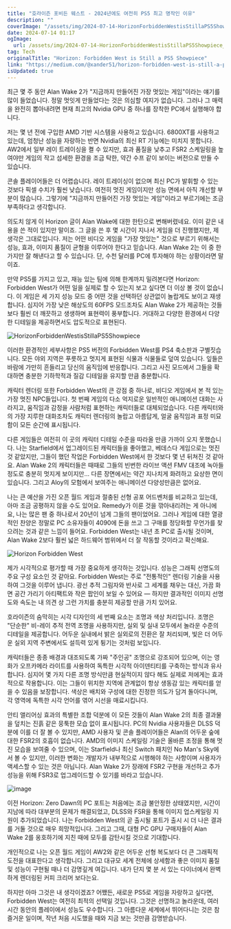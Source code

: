 ```yaml
---
title: "호라이즌 포비든 웨스트 - 2024년에도 여전히 PS5 최고 명작인 이유"
description: ""
coverImage: "/assets/img/2024-07-14-HorizonForbiddenWestisStillaPS5Showpiece_0.png"
date: 2024-07-14 01:17
ogImage: 
  url: /assets/img/2024-07-14-HorizonForbiddenWestisStillaPS5Showpiece_0.png
tag: Tech
originalTitle: "Horizon: Forbidden West is Still a PS5 Showpiece"
link: "https://medium.com/@xander51/horizon-forbidden-west-is-still-a-ps5-showpiece-4dcbf3878855"
isUpdated: true
---
```





최근 몇 주 동안 Alan Wake 2가 "지금까지 만들어진 가장 멋있는 게임"이라는 얘기를 많이 들었습니다. 정말 멋잇게 만들었다는 것은 의심할 여지가 없습니다. 그러나 그 매력을 완전히 뽑아내려면 현재 최고의 Nvidia GPU 중 하나를 장착한 PC에서 실행해야 합니다.

저는 몇 년 전에 구입한 AMD 기반 시스템을 사용하고 있습니다. 6800XT를 사용하고 있는데, 엄청난 성능을 자랑하는 반면 Nvidia의 최신 RT 기능에는 미치지 못합니다. AW2에서 일부 레이 트레이싱을 켤 수 있지만, 효과 품질을 낮추고 FSR2 스케일링을 높여야만 게임의 작고 섬세한 환경을 조금 탁한, 약간 수프 같이 보이는 버전으로 만들 수 있습니다.

콘솔 플레이어들은 더 어렵습니다. 레이 트레이싱이 없으며 최신 PC가 발휘할 수 있는 것보다 픽셀 수치가 훨씬 낮습니다. 여전히 멋진 게임이지만 성능 면에서 아직 개선할 부분이 많습니다. 그렇기에 "지금까지 만들어진 가장 멋있는 게임"이라고 부르기에는 조금 부족하다고 생각합니다.

의도치 않게 이 Horizon 글이 Alan Wake에 대한 한탄으로 변해버렸네요. 이미 같은 내용을 쓴 적이 있지만 말이죠. 그 글을 쓴 후 몇 시간이 지나서 게임을 더 진행했지만, 제 생각은 그대로입니다. 저는 어떤 비디오 게임을 "가장 멋있는" 것으로 부르기 위해서는 성능, 효과, 이미지 품질이 균형을 이루어야 한다고 믿습니다. Alan Wake 2는 이 중 한 가지만 잘 해낸다고 할 수 있습니다. 단, 수천 달러를 PC에 투자해야 하는 상황이라면 말이죠.

<div class="content-ad"></div>

만약 PS5를 가지고 있고, 재능 있는 팀에 의해 한계까지 밀려본다면 Horizon: Forbidden West가 어떤 일을 실제로 할 수 있는지 보고 싶다면 더 이상 볼 것이 없습니다. 이 게임은 세 가지 성능 모드 중 어떤 것을 선택하던 상관없이 놀랍게도 보이고 재생합니다. 심지어 가장 낮은 해상도의 60FPS 모드조차도 Alan Wake 2가 제공하는 것들보다 훨씬 더 깨끗하고 생생하며 표현력이 풍부합니다. 거대하고 다양한 환경에서 다양한 디테일을 제공하면서도 압도적으로 표현된다.

![HorizonForbiddenWestisStillaPS5Showpiece](/assets/img/2024-07-14-HorizonForbiddenWestisStillaPS5Showpiece_0.png)

이러한 환경적인 세부사항은 PS5 버전의 Forbidden West를 PS4 축소판과 구별짓습니다. 모든 야외 지역은 푸릇하고 멋지게 표현된 식물과 식물들로 덮여 있습니다. 잎들은 바람에 가만히 흔들리고 당신의 움직임에 반응합니다. 그리고 사진 모드에서 그들을 확대하면 충분한 기하학적과 질감 디테일을 유지할 만큼 충분합니다.

캐릭터 렌더링 또한 Forbidden West의 큰 강점 중 하나로, 비디오 게임에서 본 적 있는 가장 멋진 NPC들입니다. 첫 번째 게임의 다소 억지로운 일반적인 애니메이션 대화는 사라지고, 움직임과 감정을 사람처럼 표현하는 캐릭터들로 대체되었습니다. 다른 캐릭터와의 가장 지루한 대화조차도 캐릭터 렌더링의 놀랍고 아름답게, 얼굴 움직임과 표정 미묘함이 모든 순간에 표시됩니다.

<div class="content-ad"></div>

다른 게임들은 여전히 이 곳의 캐릭터 디테일 수준을 따라올 만큼 가까이 오지 못했습니다. 나는 Starfield에서 업그레이드된 캐릭터들을 좋아했고, 베데스다 게임으로는 멋진 것 같았지만, 그들이 했던 작업은 Forbidden West에서 한 것보다 몇 년 뒤쳐진 것 같아요. Alan Wake 2의 캐릭터들은 때때로 그들의 빈번한 라이브 액션 FMV 대조에 녹아들 정도로 충분히 멋지게 보이지만... 다른 장면에서는 약간 지나치게 화려하고 요상한 면이 있습니다. 그리고 Aloy의 모험에서 보여주는 애니메이션 다양성만큼은 없어요.

나는 큰 예산을 가진 오픈 월드 게임과 절충된 선형 공포 어드벤처를 비교하고 있는데, 아마 조금 공평하지 않을 수도 있어요. Remedy가 이룬 것을 깎아내리려는 게 아니에요, 나는 많은 팬 중 하나로서 20년이 넘게 그들의 팬이었어요. 그러나 게임에 대한 열광적인 찬양은 정말로 PC 소유자들이 4090에 돈을 쓰고 그 구매를 정당화할 무언가를 찾으려는 것과 같은 느낌이 들어요. Forbidden West는 내년 초 PC로 출시될 것이며, Alan Wake 2보다 훨씬 넓은 하드웨어 범위에서 더 잘 작동할 것이라고 확신해요.

![Horizon Forbidden West](/assets/img/2024-07-14-HorizonForbiddenWestisStillaPS5Showpiece_1.png)

제가 시각적으로 평가할 때 가장 중요하게 생각하는 것입니다. 성능은 그래픽 선명도의 주요 구성 요소인 것 같아요. Forbidden West는 주로 "전통적인" 렌더링 기술을 사용하여 그것을 이루어 냅니다. 광선 추적 그림자와 반사로 그 세계를 채우는 대신, 가끔 화면 공간 가리기 아티팩트와 작은 팝인이 보일 수 있어요 — 하지만 결과적인 이미지 선명도와 속도는 내 의견 상 그런 가치를 충분히 제공할 만큼 가치 있어요.

<div class="content-ad"></div>

호라이즌의 숨막히는 시각 디자인의 세 번째 요소는 조명과 색상 처리입니다. 조명은 "단순한" 비-레이 추적 전역 조명을 사용하지만, 실외 및 실내 모두에서 놀라운 수준의 디테일을 제공합니다. 어두운 실내에서 밝은 실외로의 전환은 잘 처리되며, 빛은 더 어두운 실외 지역 주변에서도 설득력 있게 튕기는 것처럼 보입니다.

캐릭터들은 종종 배경과 대조되도록 가짜 "주인공" 조명으로 강조되어 있으며, 이는 영화가 오프카메라 라이트를 사용하여 독특한 시각적 아이덴티티를 구축하는 방식과 유사합니다. 심지어 몇 가지 다른 조명 방식만큼 현실적이지 않다 해도 실제로 저에게는 효과적으로 작용합니다. 이는 그들이 위치한 지역에 관계없이 항상 생동감 있는 캐릭터를 얻을 수 있음을 보장합니다. 색상은 배치와 구성에 대한 진정한 의도가 담겨 돌아다니며, 각 영역에 독특한 시각 언어를 엮어 시선을 매료시킵니다.

안티 앨리어싱 효과의 특별한 조합 덕분에 이 모든 것들이 Alan Wake 2의 최종 결과물을 덮치는 진흙 같은 뭉툭한 모습 없이 표시됩니다. PC의 Nvidia 사용자들은 DLSS 덕분에 이를 더 잘 볼 수 있지만, AMD 사용자 및 콘솔 플레이어들은 Alan의 어두운 숲에 대한 FSR2의 호흡이 없습니다. AMD의 이미지 스케일링 기술은 올바른 조정을 통해 멋진 모습을 보여줄 수 있으며, 이는 Starfield나 최신 Switch 패치인 No Man's Sky에서 볼 수 있지만, 이러한 변화는 개발자가 내부적으로 시행해야 하는 사항이며 사용자가 액세스할 수 있는 것은 아닙니다. Alan Wake 2가 장래에 FSR2 구현을 개선하고 추가 성능을 위해 FSR3로 업그레이드할 수 있기를 바라고 있습니다.

![image](/assets/img/2024-07-14-HorizonForbiddenWestisStillaPS5Showpiece_2.png)

<div class="content-ad"></div>

이전 Horizon: Zero Dawn의 PC 포트는 처음에는 조금 불안정한 상태였지만, 시간이 지남에 따라 대부분의 문제가 해결되었고, DLSS와 FSR을 통해 이미지 업스케일링 지원이 추가되었습니다. 나는 Forbidden West의 곧 출시될 포트가 출시 시 더 나은 결과를 거둘 것으로 매우 희망적입니다. 그리고 그때, 대형 PC GPU 구매자들이 Alan Wake 2를 옹호하기에 지친 때에 모두를 감탄시킬 것으로 기대합니다.

개인적으로 나는 오픈 월드 게임이 AW2와 같은 어두운 선형 복도보다 더 큰 그래픽적 도전을 대표한다고 생각합니다. 그리고 대규모 세계 전체에 상세함과 좋은 이미지 품질 및 성능이 구현될 때나 더 감명깊게 여깁니다. 내가 단지 몇 분 서 있는 다이너에서 완벽하게 렌더링된 커피 크리머 보다는요.

하지만 아마 그것은 내 생각이겠죠? 어쨌든, 새로운 PS5로 게임을 자랑하고 싶다면, Forbidden West는 여전히 최적의 선택일 것입니다. 그것은 선명하고 놀라운데, 여러 시간 동안의 플레이에서 성능도 우수합니다. 그 아름다운 세계에서 뛰어다니는 것은 참 즐거운 일이며, 작년 처음 시도했을 때와 지금 보는 것만큼 감명받습니다.